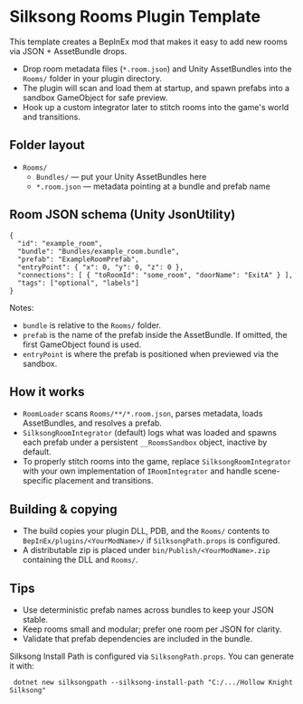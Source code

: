 # Silksong Rooms Plugin Template

This template creates a BepInEx mod that makes it easy to add new rooms via JSON + AssetBundle drops.

- Drop room metadata files (`*.room.json`) and Unity AssetBundles into the `Rooms/` folder in your plugin directory.
- The plugin will scan and load them at startup, and spawn prefabs into a sandbox GameObject for safe preview.
- Hook up a custom integrator later to stitch rooms into the game's world and transitions.

## Folder layout

- `Rooms/`
  - `Bundles/` — put your Unity AssetBundles here
  - `*.room.json` — metadata pointing at a bundle and prefab name

## Room JSON schema (Unity JsonUtility)

```
{
  "id": "example_room",
  "bundle": "Bundles/example_room.bundle",
  "prefab": "ExampleRoomPrefab",
  "entryPoint": { "x": 0, "y": 0, "z": 0 },
  "connections": [ { "toRoomId": "some_room", "doorName": "ExitA" } ],
  "tags": ["optional", "labels"]
}
```

Notes:
- `bundle` is relative to the `Rooms/` folder.
- `prefab` is the name of the prefab inside the AssetBundle. If omitted, the first GameObject found is used.
- `entryPoint` is where the prefab is positioned when previewed via the sandbox.

## How it works

- `RoomLoader` scans `Rooms/**/*.room.json`, parses metadata, loads AssetBundles, and resolves a prefab.
- `SilksongRoomIntegrator` (default) logs what was loaded and spawns each prefab under a persistent `__RoomsSandbox` object, inactive by default.
- To properly stitch rooms into the game, replace `SilksongRoomIntegrator` with your own implementation of `IRoomIntegrator` and handle scene-specific placement and transitions.

## Building & copying

- The build copies your plugin DLL, PDB, and the `Rooms/` contents to `BepInEx/plugins/<YourModName>/` if `SilksongPath.props` is configured.
- A distributable zip is placed under `bin/Publish/<YourModName>.zip` containing the DLL and `Rooms/`.

## Tips

- Use deterministic prefab names across bundles to keep your JSON stable.
- Keep rooms small and modular; prefer one room per JSON for clarity.
- Validate that prefab dependencies are included in the bundle.

Silksong Install Path is configured via `SilksongPath.props`. You can generate it with:

```
 dotnet new silksongpath --silksong-install-path "C:/.../Hollow Knight Silksong"
```